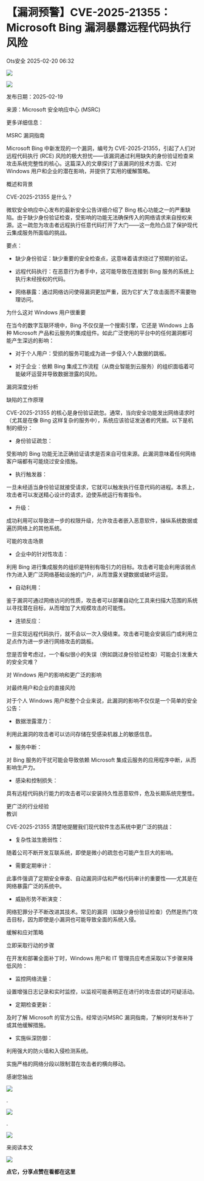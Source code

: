 #  【漏洞预警】CVE-2025-21355：Microsoft Bing 漏洞暴露远程代码执行风险   
 Ots安全   2025-02-20 06:32  
  
![](https://mmbiz.qpic.cn/mmbiz_gif/bL2iaicTYdZn7gtxSFZlfuCW6AdQib8Q1onbR0U2h9icP1eRO6wH0AcyJmqZ7USD0uOYncCYIH7ZEE8IicAOPxyb9IA/640?wx_fmt=gif "")  
  
![](https://mmbiz.qpic.cn/sz_mmbiz_jpg/rWGOWg48tacLJh6vGDyOjd8aj6IibXDnXzpFricRicM8G9pgkcGSNwsFxsPuwNG8ISz9Ab7AWV0JplHlWXGKapfMg/640?wx_fmt=webp&from=appmsg "")  
  
发布日期：2025-02-19  
  
来源：Microsoft 安全响应中心 (MSRC)  
  
更多详细信息：  
  
MSRC 漏洞指南  
  
Microsoft Bing 中新发现的一个漏洞，编号为 CVE-2025-21355，引起了人们对远程代码执行 (RCE) 风险的极大担忧——该漏洞通过利用缺失的身份验证检查来攻击系统完整性的核心。这篇深入的文章探讨了该漏洞的技术方面、它对 Windows 用户和企业的潜在影响，并提供了实用的缓解策略。  
  
概述和背景  
  
CVE-2025-21355 是什么？  
  
微软安全响应中心发布的最新安全公告详细介绍了 Bing 核心功能之一的严重缺陷。由于缺少身份验证检查，受影响的功能无法确保传入的网络请求来自授权来源。这一疏忽为攻击者远程执行任意代码打开了大门——这一危险凸显了保护现代云集成服务所面临的挑战。  
  
要点：  
- 缺少身份验证：缺少重要的安全检查点，这意味着请求绕过了预期的验证。  
  
- 远程代码执行：在恶意行为者手中，这可能导致在连接到 Bing 服务的系统上执行未经授权的代码。  
  
- 网络暴露：通过网络访问使得漏洞更加严重，因为它扩大了攻击面而不需要物理访问。  
  
为什么这对 Windows 用户很重要  
  
在当今的数字互联环境中，Bing 不仅仅是一个搜索引擎，它还是 Windows 上各种 Microsoft 产品和云服务的集成组件。如此广泛使用的平台中的任何漏洞都可能产生深远的影响：  
- 对于个人用户：受损的服务可能成为进一步侵入个人数据的跳板。  
  
- 对于企业：依赖 Bing 集成工作流程（从商业智能到云服务）的组织面临着可能破坏运营并导致数据泄露的风险。  
  
漏洞深度分析  
  
缺陷的工作原理  
  
CVE-2025-21355 的核心是身份验证疏忽。通常，当向安全功能发出网络请求时（尤其是在像 Bing 这样复杂的服务中），系统应该验证发送者的凭据。以下是机制的细分：  
- 身份验证疏忽：  
  
受影响的 Bing 功能无法正确验证请求是否来自可信来源。此漏洞意味着任何网络客户端都有可能绕过安全措施。  
- 执行触发器：  
  
一旦未经适当身份验证就接受请求，它就可以触发执行任意代码的进程。本质上，攻击者可以发送精心设计的请求，迫使系统运行有害指令。  
- 升级：  
  
成功利用可以导致进一步的权限升级，允许攻击者嵌入恶意软件，操纵系统数据或遍历网络上的其他系统。  
  
可能的攻击场景  
- 企业中的针对性攻击：  
  
利用 Bing 进行集成服务的组织是特别有吸引力的目标。攻击者可能会利用该弱点作为进入更广泛网络基础设施的门户，从而泄露关键数据或破坏运营。  
- 自动利用：  
  
鉴于漏洞可通过网络访问的性质，攻击者可以部署自动化工具来扫描大范围的系统以寻找潜在目标，从而增加了大规模攻击的可能性。  
- 连锁反应：  
  
一旦实现远程代码执行，就不会以一次入侵结束。攻击者可能会安装后门或利用立足点作为进一步进行网络攻击的跳板。  
  
您是否曾考虑过，一个看似很小的失误（例如跳过身份验证检查）可能会引发重大的安全灾难？  
  
对 Windows 用户的影响和更广泛的影响  
  
对最终用户和企业的直接风险  
  
对于个人 Windows 用户和整个企业来说，此漏洞的影响不仅仅是一个简单的安全公告：  
- 数据泄露潜力：  
  
利用此漏洞的攻击者可以访问存储在受感染机器上的敏感信息。  
- 服务中断：  
  
对 Bing 服务的干扰可能会导致依赖 Microsoft 集成云服务的应用程序中断，从而影响生产力。  
- 感染和控制损失：  
  
具有远程代码执行能力的攻击者可以安装持久性恶意软件，危及长期系统完整性。  
  
更广泛的行业经验  
教训  
  
CVE-2025-21355 清楚地提醒我们现代软件生态系统中更广泛的挑战：  
- 复杂性滋生脆弱性：  
  
随着公司不断开发互联系统，即使是微小的疏忽也可能产生巨大的影响。  
- 需要定期审计：  
  
此事件强调了定期安全审查、自动漏洞评估和严格代码审计的重要性——尤其是在网络暴露广泛的系统中。  
- 威胁形势不断演变：  
  
网络犯罪分子不断改进其技术。常见的漏洞（如缺少身份验证检查）仍然是热门攻击目标，因为即使是小漏洞也可能导致全面的系统入侵。  
  
缓解和应对策略  
  
立即采取行动的步骤  
  
在开发和部署全面补丁时，Windows 用户和 IT 管理员应考虑采取以下步骤来降低风险：  
- 监控网络流量：  
  
设置增强日志记录和实时监控，以监视可能表明正在进行的攻击尝试的可疑活动。  
- 定期检查更新：  
  
及时了解 Microsoft 的官方公告。经常访问MSRC 漏洞指南，了解何时发布补丁或其他缓解措施。  
- 实施纵深防御：  
  
利用强大的防火墙和入侵检测系统。  
  
实施严格的网络分段以限制潜在攻击者的横向移动。  
  
  
  
感谢您抽出  
  
![](https://mmbiz.qpic.cn/mmbiz_gif/Ljib4So7yuWgdSBqOibtgiaYWjL4pkRXwycNnFvFYVgXoExRy0gqCkqvrAghf8KPXnwQaYq77HMsjcVka7kPcBDQw/640?wx_fmt=gif "")  
  
.  
  
![](https://mmbiz.qpic.cn/mmbiz_gif/Ljib4So7yuWgdSBqOibtgiaYWjL4pkRXwycd5KMTutPwNWA97H5MPISWXLTXp0ibK5LXCBAXX388gY0ibXhWOxoEKBA/640?wx_fmt=gif "")  
  
.  
  
![](https://mmbiz.qpic.cn/mmbiz_gif/Ljib4So7yuWgdSBqOibtgiaYWjL4pkRXwycU99fZEhvngeeAhFOvhTibttSplYbBpeeLZGgZt41El4icmrBibojkvLNw/640?wx_fmt=gif "")  
  
来阅读本文  
  
![](https://mmbiz.qpic.cn/mmbiz_gif/Ljib4So7yuWge7Mibiad1tV0iaF8zSD5gzicbxDmfZCEL7vuOevN97CwUoUM5MLeKWibWlibSMwbpJ28lVg1yj1rQflyQ/640?wx_fmt=gif "")  
  
**点它，分享点赞在看都在这里**  
  
  

